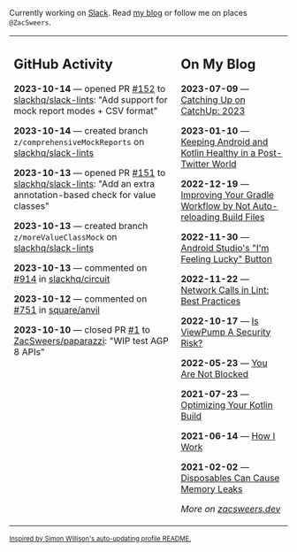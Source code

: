 Currently working on [Slack](https://slack.com/). Read [my blog](https://zacsweers.dev/) or follow me on places `@ZacSweers`.

<table><tr><td valign="top" width="60%">

## GitHub Activity
<!-- githubActivity starts -->
**2023-10-14** — opened PR [#152](https://github.com/slackhq/slack-lints/pull/152) to [slackhq/slack-lints](https://github.com/slackhq/slack-lints): "Add support for mock report modes + CSV format"

**2023-10-14** — created branch `z/comprehensiveMockReports` on [slackhq/slack-lints](https://github.com/slackhq/slack-lints)

**2023-10-13** — opened PR [#151](https://github.com/slackhq/slack-lints/pull/151) to [slackhq/slack-lints](https://github.com/slackhq/slack-lints): "Add an extra annotation-based check for value classes"

**2023-10-13** — created branch `z/moreValueClassMock` on [slackhq/slack-lints](https://github.com/slackhq/slack-lints)

**2023-10-13** — commented on [#914](https://github.com/slackhq/circuit/issues/914#issuecomment-1761662023) in [slackhq/circuit](https://github.com/slackhq/circuit)

**2023-10-12** — commented on [#751](https://github.com/square/anvil/issues/751#issuecomment-1760476865) in [square/anvil](https://github.com/square/anvil)

**2023-10-10** — closed PR [#1](https://github.com/ZacSweers/paparazzi/pull/1) to [ZacSweers/paparazzi](https://github.com/ZacSweers/paparazzi): "WIP test AGP 8 APIs"
<!-- githubActivity ends -->
</td><td valign="top" width="40%">

## On My Blog
<!-- blog starts -->
**2023-07-09** — [Catching Up on CatchUp: 2023](https://www.zacsweers.dev/catching-up-on-catchup-2023/)

**2023-01-10** — [Keeping Android and Kotlin Healthy in a Post-Twitter World](https://www.zacsweers.dev/keeping-android-healthy/)

**2022-12-19** — [Improving Your Gradle Workflow by Not Auto-reloading Build Files](https://www.zacsweers.dev/improving-your-workflow-by-not-auto-reloading-build-files/)

**2022-11-30** — [Android Studio's "I'm Feeling Lucky" Button](https://www.zacsweers.dev/android-studios-im-feeling-lucky-button/)

**2022-11-22** — [Network Calls in Lint: Best Practices](https://www.zacsweers.dev/network-calls-in-lint-best-practices/)

**2022-10-17** — [Is ViewPump A Security Risk?](https://www.zacsweers.dev/is-viewpump-a-security-risk/)

**2022-05-23** — [You Are Not Blocked](https://www.zacsweers.dev/you-are-not-blocked/)

**2021-07-23** — [Optimizing Your Kotlin Build](https://www.zacsweers.dev/optimizing-your-kotlin-build/)

**2021-06-14** — [How I Work](https://www.zacsweers.dev/how-i-work/)

**2021-02-02** — [Disposables Can Cause Memory Leaks](https://www.zacsweers.dev/disposables-can-cause-memory-leaks/)
<!-- blog ends -->
_More on [zacsweers.dev](https://zacsweers.dev/)_
</td></tr></table>

<sub><a href="https://simonwillison.net/2020/Jul/10/self-updating-profile-readme/">Inspired by Simon Willison's auto-updating profile README.</a></sub>